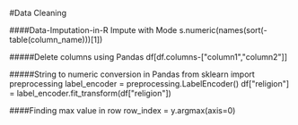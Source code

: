 #Data Cleaning

####Data-Imputation-in-R
Impute with Mode
s.numeric(names(sort(-table(column_name)))[1])

#####Delete columns using Pandas
df[df.columns-["column1","column2"]]


#####String to numeric conversion in Pandas
from sklearn import preprocessing
label_encoder = preprocessing.LabelEncoder()
df["religion"] = label_encoder.fit_transform(df["religion"])

####Finding max value in row
row_index = y.argmax(axis=0)
